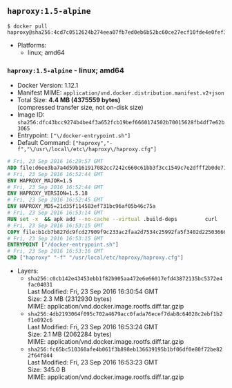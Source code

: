 ## `haproxy:1.5-alpine`

```console
$ docker pull haproxy@sha256:4cd7c0512624b274eea07fb7ed0eb6b52bc60ce27ecf10fde4e0fef3d4d2ce7d
```

-	Platforms:
	-	linux; amd64

### `haproxy:1.5-alpine` - linux; amd64

-	Docker Version: 1.12.1
-	Manifest MIME: `application/vnd.docker.distribution.manifest.v2+json`
-	Total Size: **4.4 MB (4375559 bytes)**  
	(compressed transfer size, not on-disk size)
-	Image ID: `sha256:dfc43bcc9274b4be4f3a652fcb19bef6660174502b70015628fb4df7e62b3065`
-	Entrypoint: `["\/docker-entrypoint.sh"]`
-	Default Command: `["haproxy","-f","\/usr\/local\/etc\/haproxy\/haproxy.cfg"]`

```dockerfile
# Fri, 23 Sep 2016 16:29:57 GMT
ADD file:d6ee3ba7a4d59b161917082cc7242c660c61bb3f3cc1549c7e2dfff2b0de7104 in / 
# Fri, 23 Sep 2016 16:52:44 GMT
ENV HAPROXY_MAJOR=1.5
# Fri, 23 Sep 2016 16:52:44 GMT
ENV HAPROXY_VERSION=1.5.18
# Fri, 23 Sep 2016 16:52:45 GMT
ENV HAPROXY_MD5=21d35f114583ef731bc96af05b46c75a
# Fri, 23 Sep 2016 16:53:14 GMT
RUN set -x 	&& apk add --no-cache --virtual .build-deps 		curl 		gcc 		libc-dev 		linux-headers 		make 		openssl-dev 		pcre-dev 		zlib-dev 	&& curl -SL "http://www.haproxy.org/download/${HAPROXY_MAJOR}/src/haproxy-${HAPROXY_VERSION}.tar.gz" -o haproxy.tar.gz 	&& echo "${HAPROXY_MD5}  haproxy.tar.gz" | md5sum -c 	&& mkdir -p /usr/src 	&& tar -xzf haproxy.tar.gz -C /usr/src 	&& mv "/usr/src/haproxy-$HAPROXY_VERSION" /usr/src/haproxy 	&& rm haproxy.tar.gz 	&& make -C /usr/src/haproxy 		TARGET=linux2628 		USE_PCRE=1 PCREDIR= 		USE_OPENSSL=1 		USE_ZLIB=1 		all 		install-bin 	&& mkdir -p /usr/local/etc/haproxy 	&& cp -R /usr/src/haproxy/examples/errorfiles /usr/local/etc/haproxy/errors 	&& rm -rf /usr/src/haproxy 	&& runDeps="$( 		scanelf --needed --nobanner --recursive /usr/local 			| awk '{ gsub(/,/, "\nso:", $2); print "so:" $2 }' 			| sort -u 			| xargs -r apk info --installed 			| sort -u 	)" 	&& apk add --virtual .haproxy-rundeps $runDeps 	&& apk del .build-deps
# Fri, 23 Sep 2016 16:53:15 GMT
COPY file:b1cb7b827dc9fcd27909f9c233ac2faa2d7534c25992fa5f3402d22503666d6d in / 
# Fri, 23 Sep 2016 16:53:15 GMT
ENTRYPOINT ["/docker-entrypoint.sh"]
# Fri, 23 Sep 2016 16:53:16 GMT
CMD ["haproxy" "-f" "/usr/local/etc/haproxy/haproxy.cfg"]
```

-	Layers:
	-	`sha256:c0cb142e43453ebb1f82b905aa472e6e66017efd43872135bc5372e4fac04031`  
		Last Modified: Fri, 23 Sep 2016 16:30:54 GMT  
		Size: 2.3 MB (2312930 bytes)  
		MIME: application/vnd.docker.image.rootfs.diff.tar.gzip
	-	`sha256:4db2193064f095c702a4679acc0fada76ecef7dab8c64028c2ebf1b2f1e892c6`  
		Last Modified: Fri, 23 Sep 2016 16:53:24 GMT  
		Size: 2.1 MB (2062284 bytes)  
		MIME: application/vnd.docker.image.rootfs.diff.tar.gzip
	-	`sha256:fc65bc510360afe4b061f3b898eb136639195b1bf06df0e80f72be822f64f844`  
		Last Modified: Fri, 23 Sep 2016 16:53:23 GMT  
		Size: 345.0 B  
		MIME: application/vnd.docker.image.rootfs.diff.tar.gzip

